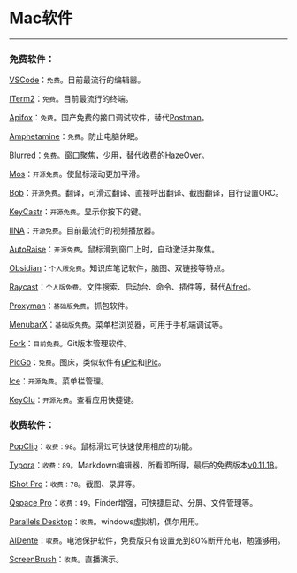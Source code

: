 # Mac软件

------

### 免费软件：

[VSCode](https://code.visualstudio.com/)：`免费`。目前最流行的编辑器。

[ITerm2](https://iterm2.com/)：`免费`。目前最流行的终端。

[Apifox](https://www.apifox.cn/)：`免费`。国产免费的接口调试软件，替代[Postman](https://www.postman.com/)。

[Amphetamine](https://apps.apple.com/cn/app/amphetamine/id937984704?mt=12)：`免费`。防止电脑休眠。

[Blurred](https://apps.apple.com/cn/app/blurred/id1497527363?mt=12)：`免费`。窗口聚焦，少用，替代收费的[HazeOver](https://apps.apple.com/cn/app/hazeover-%E5%B9%B2%E6%89%B0%E8%B0%83%E8%8A%82%E5%99%A8/id430798174?mt=12)。

[Mos](https://github.com/Caldis/Mos/releases/)：`开源免费`。使鼠标滚动更加平滑。

[Bob](https://github.com/ripperhe/Bob)：`开源免费`。翻译，可滑过翻译、直接呼出翻译、截图翻译，自行设置ORC。	

[KeyCastr](https://github.com/keycastr/keycastr)：`开源免费`。显示你按下的键。

[IINA](https://github.com/iina/iina)：`开源免费`。目前最流行的视频播放器。

[AutoRaise](https://github.com/sbmpost/AutoRaise)：`开源免费`。鼠标滑到窗口上时，自动激活并聚焦。

[Obsidian](https://obsidian.md/)：`个人版免费`。知识库笔记软件，脑图、双链接等特点。

[Raycast](https://www.raycast.com/)：`个人版免费`。文件搜索、启动台、命令、插件等，替代[Alfred](https://www.alfredapp.com/)。

[Proxyman](https://proxyman.io/)：`基础版免费`。抓包软件。

[MenubarX](https://apps.apple.com/cn/app/menubarx/id1575588022?mt=12)：`基础版免费`。菜单栏浏览器，可用于手机端调试等。

[Fork](https://fork.dev/)：`目前免费`。Git版本管理软件。

[PicGo](https://molunerfinn.com/PicGo/)：`免费`。图床，类似软件有[uPic](https://github.com/gee1k/uPic)和[iPic](https://apps.apple.com/cn/app/ipic-markdown-%E5%9B%BE%E5%BA%8A%E5%B7%A5%E5%85%B7/id1101244278?mt=12)。

[Ice](https://github.com/jordanbaird/Ice)：`开源免费`。菜单栏管理。

[KeyClu](https://github.com/Anze/KeyCluCask)：`开源免费`。查看应用快捷键。



### 收费软件：

[PopClip](https://pilotmoon.com/popclip/)：`收费：98`。鼠标滑过可快速使用相应的功能。

[Typora](https://www.typora.net/)：`收费：89`。Markdown编辑器，所看即所得，最后的免费版本[v0.11.18](https://download.typora.io/mac/Typora-0.11.18.dmg)。

[IShot Pro](https://apps.apple.com/cn/app/ishot-pro-%E4%B8%93%E4%B8%9A%E7%9A%84%E6%88%AA%E5%9B%BE%E8%B4%B4%E5%9B%BE%E5%BD%95%E5%B1%8F%E5%BD%95%E9%9F%B3ocr%E7%BF%BB%E8%AF%91%E5%8F%96%E8%89%B2%E5%B7%A5%E5%85%B7/id1611347086?mt=12)：`收费：78`。截图、录屏等。

[Qspace Pro](https://qspace.awehunt.com/zh-cn/index.html)：`收费：49`。Finder增强，可快捷启动、分屏、文件管理等。

[Parallels Desktop](https://www.parallels.cn/)：`收费`。windows虚拟机，偶尔用用。

[AlDente](https://apphousekitchen.com/)：`收费`。电池保护软件，免费版只有设置充到80%断开充电，勉强够用。

[ScreenBrush](https://apps.apple.com/cn/app/screenbrush/id1233965871?mt=12)：`收费`。直播演示。
